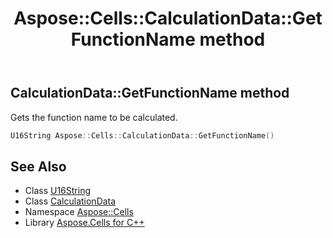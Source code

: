 ﻿---
title: Aspose::Cells::CalculationData::GetFunctionName method
linktitle: GetFunctionName
second_title: Aspose.Cells for C++ API Reference
description: 'Aspose::Cells::CalculationData::GetFunctionName method. Gets the function name to be calculated in C++.'
type: docs
weight: 1100
url: /cpp/aspose.cells/calculationdata/getfunctionname/
---
## CalculationData::GetFunctionName method


Gets the function name to be calculated.

```cpp
U16String Aspose::Cells::CalculationData::GetFunctionName()
```

## See Also

* Class [U16String](../../u16string/)
* Class [CalculationData](../)
* Namespace [Aspose::Cells](../../)
* Library [Aspose.Cells for C++](../../../)
